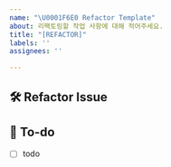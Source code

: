 ```yaml
---
name: "\U0001F6E0️ Refactor Template"
about: 리팩토링할 작업 사항에 대해 적어주세요.
title: "[REFACTOR]"
labels: ''
assignees: ''

---
```


## 🛠️ Refactor Issue
<!-- 리팩토링할 내용에 대해 설명해주세요. -->

## 🌿  To-do
<!-- 해야 할 일들을 적어주세요. -->
- [ ] todo
